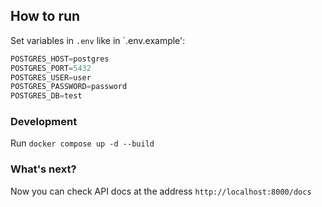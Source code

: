 ## How to run

Set variables in `.env` like in `.env.example':

```python
POSTGRES_HOST=postgres
POSTGRES_PORT=5432
POSTGRES_USER=user
POSTGRES_PASSWORD=password
POSTGRES_DB=test
```
### Development

Run `docker compose up -d --build`

### What's next?

Now you can check API docs at the address `http://localhost:8000/docs` 